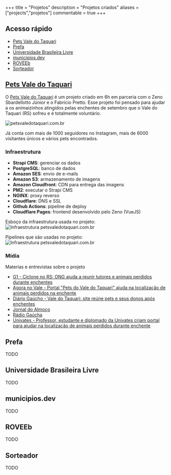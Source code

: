 +++
title = "Projetos"
description = "Projetos criados"
aliases = ["projects","projetos"]
commentable = true
+++

<!-- omit in toc -->
## Acesso rápido
- [Pets Vale do Taquari](#pets-vale-do-taquari)
- [Prefa](#prefa)
- [Universidade Brasileira Livre](#universidade-brasileira-livre)
- [municipios.dev](#municipiosdev)
- [ROVEEb](#roveeb)
- [Sorteador](#sorteador)

## [Pets Vale do Taquari](petsvaledotaquari.com.br/)

O [Pets Vale do Taquari](petsvaledotaquari.com.br) é um projeto criado em 6h em parceria com o Zeno Sbardellotto Júnior e o Fabrício Pretto. Esse projeto foi pensado para ajudar a os animaizinhos atingidos pelas enchentes de setembro que o Vale do Taquari (RS) sofreu e é totalmente voluntário.

![petsvaledotaquari.com.br](/images/uploads/petsvaledotaquari.png)

Já conta com mais de 1000 seguidores no Instagram, mais de 6000 visitantes únicos e vários pets encontrados.


<!-- omit in toc -->
### Infraestrutura
- **Strapi CMS**: gerenciar os dados
- **PostgreSQL**: banco de dados
- **Amazon SES**: envio de e-mails
- **Amazon S3**: armazenamento de imagens
- **Amazon Cloudfront**: CDN para entrega das imagens
- **PM2**: executar o Strapi CMS
- **NGINX**: proxy reverso
- **Cloudflare**: DNS e SSL
- **Github Actions**: pipeline de deploy
- **Cloudflare Pages**: frontend desenvolvido pelo Zeno (VueJS)

Esboço da infraestrutura usada no projeto:
![Infraestrutura petsvaledotaquari.com.br](/images/uploads/infra-pets.jpg)

Pipelines que são usadas no projeto:
![Infraestrutura petsvaledotaquari.com.br](/images/uploads/pipelines-pets.jpg)

<!-- omit in toc -->
### Mídia
Materias e entrevistas sobre o projeto
- [G1 - Ciclone no RS: ONG ajuda a reunir tutores e animais perdidos durante enchentes](https://g1.globo.com/rs/rio-grande-do-sul/noticia/2023/09/19/ciclone-no-rs-ong-ajuda-a-reunir-tutores-e-animais-perdidos-durante-enchentes.ghtml)
- [Agora no Vale - Portal "Pets do Vale do Taquari" ajuda na localização de animais perdidos na enchente](https://agoranovale.com.br/noticias/valedotaquari/portal-pets-do-vale-do-taquari-ajuda-na-localizacao-de-animais-perdidos-na-enchente/)
- [Diário Gaúcho - Vale do Taquari: site reúne pets e seus donos após enchentes](https://diariogaucho.clicrbs.com.br/rs/dia-a-dia/noticia/2023/09/vale-do-taquari-site-reune-pets-e-seus-donos-apos-enchentes-34130840.html)
- [Jornal do Almoço](https://www.instagram.com/p/Cxa9N96LMht/)
- [Rádio Gaúcha](https://soundcloud.com/radiogaucha/mateus-roveda-engenheiro-de-software-e-um-dos-idealizadores-do-pets-vale-do-taquari-20092023?si=5e261549fd8a4b289bffe8a2efec0a69&utm_source=clipboard&utm_medium=text&utm_campaign=social_sharing)
- [Univates - Professor, estudante e diplomado da Univates criam portal para ajudar na localização de animais perdidos durante enchente](https://www.univates.br/noticia/34253-professor-estudante-e-diplomado-da-univates-criam-portal-para-ajudar-na-localizacao-de-animais-perdidos-durante-enchente)

## Prefa

TODO

## Universidade Brasileira Livre

TODO

## municipios.dev

TODO

## ROVEEb

TODO

## Sorteador

TODO